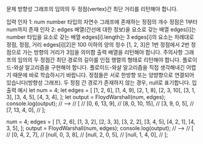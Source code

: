 문제
방향성 그래프의 임의의 두 정점(vertex)간 최단 거리를 리턴해야 합니다.

입력
인자 1: num
number 타입의 자연수
그래프에 존재하는 정점의 개수
정점은 1부터 num까지 존재
인자 2: edges
배열(간선에 대한 정보)을 요소로 갖는 배열
edges[i]는 number 타입을 요소로 갖는 배열
edges[i].length는 3
edges[i]의 요소는 차례대로 정점, 정점, 거리
edges[i][2]은 100 이하의 양의 정수
[1, 2, 3]은 1번 정점에서 2번 정점으로 가는 방향의 거리가 3임을 의미함
출력
배열을 리턴해야 합니다.
주의사항
그래프의 임의의 두 정점간 최단 경로의 길이를 인접 행렬의 형태로 리턴해야 합니다.
플로이드-와샬 알고리즘을 구현해야 합니다.
플로이드-와샬 알고리즘을 직접 생각해내긴 어렵기 때문에 바로 학습하시기 바랍니다.
정점들은 서로 한방향 또는 양뱡향으로 연결되어 있습니다(방향성 그래프).
두 정점 간 경로가 존재하지 않는 경우, null로 표기합니다.
입출력 예시
let num = 4;
let edges = [
  [1, 2, 6],
  [1, 4, 9],
  [2, 1, 8],
  [2, 3, 10],
  [3, 1, 3],
  [3, 4, 5],
  [4, 3, 4],
];
let output = FloydWarshall(num, edges);
console.log(output); // -->
// [
//   [0, 6, 13, 9],
//   [8, 0, 10, 15],
//   [3, 9, 0, 5],
//   [7, 13, 4, 0],
// ];

num = 4;
edges = [
  [1, 2, 6],
  [1, 3, 2],
  [2, 3, 3],
  [3, 2, 2],
  [3, 4, 5],
  [4, 2, 1],
  [4, 3, 5],
];
output = FloydWarshall(num, edges);
console.log(output); // -->
// [
//   [0, 4, 2, 7],
//   [null, 0, 3, 8],
//   [null, 2, 0, 5],
//   [null, 1, 4, 0],
// ];